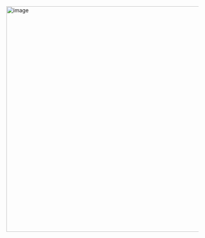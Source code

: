 <img width="593" alt="image" src="https://github.com/anik475/Realtime_Tweet_Sentiment_Analysis/assets/42674769/bc6ce681-2526-4b58-97ed-e919830d2b07">
